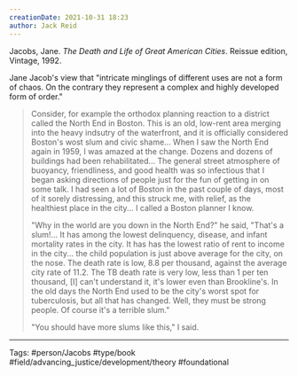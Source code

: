 ```yaml
---
creationDate: 2021-10-31 18:23
author: Jack Reid
---
```


Jacobs, Jane. *The Death and Life of Great American Cities*. Reissue edition, Vintage, 1992.

Jane Jacob's view that "intricate minglings of different uses are not a form of chaos. On the contrary they represent a complex and highly developed form of order."

>  Consider, for example the orthodox planning reaction to a district called the North End in Boston. This is an old, low-rent area merging into the heavy indsutry of the waterfront, and it is officially considered Boston's wost slum and civic shame... When I saw the North End again in 1959, I was amazed at the change. Dozens and dozens of buildings had been rehabilitated... The general street atmosphere of buoyancy, friendliness, and good health was so infectious that I began asking directions of people just for the fun of getting in on some talk. I had seen a lot of Boston in the past couple of days, most of it sorely distressing, and this struck me, with relief, as the healthiest place in the city... I called a Boston planner I know.
>
> "Why in the world are you down in the North End?" he said, "That's a slum!... It has among the lowest delinquency, disease, and infant mortality rates in the city. It has has the lowest ratio of rent to income in the city... the child population is just above average for the city, on the nose. The death rate is low, 8.8 per thousand, against the average city rate of 11.2. The TB death rate is very low, less than 1 per ten thousand, [I] can't understand it, it's lower even than Brookline's. In the old days the North End used to be the city's worst spot for tuberculosis, but all that has changed. Well, they must be strong people. Of course it's a terrible slum."
>
> "You should have more slums like this," I said.


---
Tags:
#person/Jacobs
#type/book
#field/advancing_justice/development/theory
#foundational